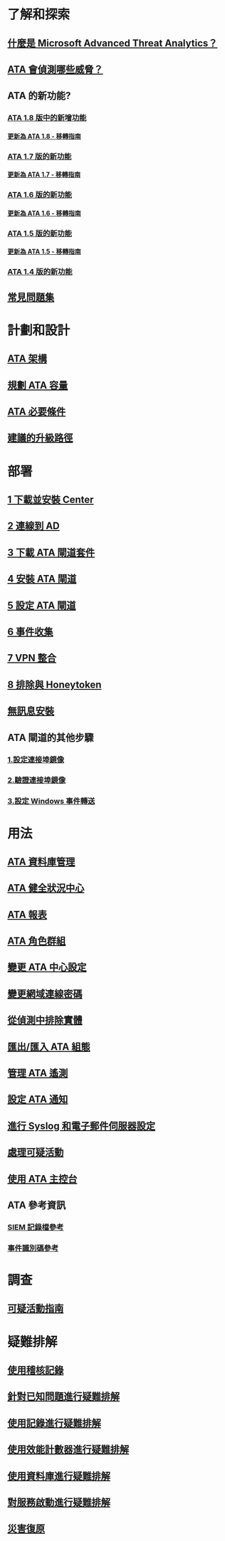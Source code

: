 # 了解和探索
## [什麼是 Microsoft Advanced Threat Analytics？](what-is-ata.md)
## [ATA 會偵測哪些威脅？](ata-threats.md)
## ATA 的新功能?
### [ATA 1.8 版中的新增功能](whats-new-version-1.8.md)
#### [更新為 ATA 1.8 - 移轉指南](ata-update-1.8-migration-guide.md)
### [ATA 1.7 版的新功能](whats-new-version-1.7.md)
#### [更新為 ATA 1.7 - 移轉指南](ata-update-1.7-migration-guide.md)
### [ATA 1.6 版的新功能](whats-new-version-1.6.md)
#### [更新為 ATA 1.6 - 移轉指南](ata-update-1.6-migration-guide.md)
### [ATA 1.5 版的新功能](whats-new-version-1.5.md)
#### [更新為 ATA 1.5 - 移轉指南](ata-update-1.5-migration-guide.md)
### [ATA 1.4 版的新功能](whats-new-version-1.4.md)
## [常見問題集](ata-technical-faq.md)
# 計劃和設計
## [ATA 架構](ata-architecture.md)
## [規劃 ATA 容量](ata-capacity-planning.md)
## [ATA 必要條件](ata-prerequisites.md)
## [建議的升級路徑](upgrade-path.md)
# 部署
## [1 下載並安裝 Center](install-ata-step1.md)
## [2 連線到 AD](install-ata-step2.md)
## [3 下載 ATA 閘道套件](install-ata-step3.md)
## [4 安裝 ATA 閘道](install-ata-step4.md)
## [5 設定 ATA 閘道](install-ata-step5.md)
## [6 事件收集](install-ata-step6.md)
## [7 VPN 整合](vpn-integration-install-step.md)
## [8 排除與 Honeytoken](install-ata-step7.md)
## [無訊息安裝](ata-silent-installation.md)
## ATA 閘道的其他步驟
### [1.設定連接埠鏡像](configure-port-mirroring.md)
### [2.驗證連接埠鏡像](validate-port-mirroring.md)
### [3.設定 Windows 事件轉送](configure-event-collection.md)
# 用法
## [ATA 資料庫管理](ata-database-management.md)
## [ATA 健全狀況中心](ata-health-center.md)
## [ATA 報表](reports.md)
## [ATA 角色群組](ata-role-groups.md)
## [變更 ATA 中心設定](modifying-ata-center-configuration.md)
## [變更網域連線密碼](modifying-ata-config-dcpassword.md)
## [從偵測中排除實體](excluding-entities-from-detections.md)
## [匯出/匯入 ATA 組態](ata-configuration-file.md)
## [管理 ATA 遙測](manage-telemetry-settings.md)
## [設定 ATA 通知](setting-ata-alerts.md)
## [進行 Syslog 和電子郵件伺服器設定](setting-syslog-email-server-settings.md)
## [處理可疑活動](working-with-suspicious-activities.md)
## [使用 ATA 主控台](working-with-ata-console.md)
## ATA 參考資訊
### [SIEM 記錄檔參考](cef-format-sa.md)
### [事件識別碼參考](event-id-reference.md)
# 調查
## [可疑活動指南](suspicious-activity-guide.md)
# 疑難排解
## [使用稽核記錄](troubleshoot-audit.md)
## [針對已知問題進行疑難排解](troubleshooting-ata-known-errors.md)
## [使用記錄進行疑難排解](troubleshooting-ata-using-logs.md)
## [使用效能計數器進行疑難排解](troubleshooting-ata-using-perf-counters.md)
## [使用資料庫進行疑難排解](troubleshooting-ata-using-ata-database.md)
## [對服務啟動進行疑難排解](troubleshooting-service-startup.md)
## [災害復原](disaster-recovery.md)
